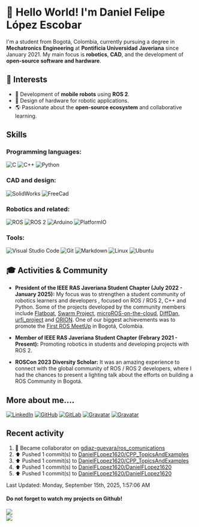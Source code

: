 
# 👋 Hello World! I'm Daniel Felipe López Escobar  

I'm a student from Bogotá, Colombia, currently pursuing a degree in **Mechatronics Engineering** at **Pontificia Universidad Javeriana** since January 2021. My main focus is **robotics**, **CAD**, and the development of **open-source software and hardware**.  

## 🚀 Interests

- 🤖 Development of **mobile robots** using **ROS 2**.  
- 🔧 Design of hardware for robotic applications.  
- 🌎 Passionate about the **open-source ecosystem** and collaborative learning.  

## Skills

### **Programming languages:**

![C](https://img.shields.io/badge/c-A8B9CC.svg?style=for-the-badge&logo=c&logoColor=white)
![C++](https://img.shields.io/badge/c++-00599C.svg?style=for-the-badge&logo=c%2B%2B&logoColor=#00599C) 
![Python](https://img.shields.io/badge/python-3776AB?style=for-the-badge&logo=python&logoColor=white)

### **CAD and design:**

![SolidWorks](https://img.shields.io/badge/SolidWorks-cb333b?style=for-the-badge&logo=dassaultsystemes&logoColor=white)
![FreeCad](https://img.shields.io/badge/FreeCad-cb333b?style=for-the-badge&logo=freecad&logoColor=white)


### **Robotics and related:**

![ROS](https://img.shields.io/badge/ROS-13233e?style=for-the-badge&logo=ros&logoColor=white)
![ROS 2](https://img.shields.io/badge/ROS_2-13233e?style=for-the-badge&logo=ros&logoColor=white)
![Arduino](https://img.shields.io/badge/Arduino-00878F?style=for-the-badge&logo=arduino&logoColor=white)
![PlatformIO](https://img.shields.io/badge/PlatformIO-F5822A?style=for-the-badge&logo=platformio&logoColor=white)


### **Tools:**

![Visual Studio Code](https://img.shields.io/badge/Visual%20Studio%20Code-0078d7.svg?style=for-the-badge&logo=visual-studio-code&logoColor=white) 
![Git](https://img.shields.io/badge/git-F05032.svg?style=for-the-badge&logo=git&logoColor=white)
![Markdown](https://img.shields.io/badge/markdown-000000.svg?style=for-the-badge&logo=markdown&logoColor=white)
![Linux](https://img.shields.io/badge/Linux-FCC624.svg?style=for-the-badge&logo=linux&logoColor=black)
![Ubuntu](https://img.shields.io/badge/Ubuntu-E95420.svg?style=for-the-badge&logo=ubuntu&logoColor=white)



## 🎓 Activities & Community  

- **President of the IEEE RAS Javeriana Student Chapter (July 2022 - January 2025):** My focus was to strengthen a student community of robotics learners and developers , focused on ROS / ROS 2, C++ and Python. Some of the projects developed by the community members include [Flatboat](https://github.com/JuanCSUCoder/FlatBoatProject), [Swarm Project](https://github.com/Nidhood/SWARM_PROJECT), [microROS-on-the-cloud](https://github.com/miguelgonrod/microROS-on-the-cloud), [DiffDan](https://github.com/DanielFLopez1620/diff_robot_dan_ros), [urfi_project](https://github.com/alexoberco/urfi_project) and [ORION](https://github.com/Tesis-ORION). One of our biggest achievements was to promote the [First ROS MeetUp](https://www.youtube.com/watch?v=R7_KEe0JQ5I) in Bogotá, Colombia.

- **Member of IEEE RAS Javeriana Student Chapter (Febrary 2021 - Present):** Promoting robotics in students and developing projects with ROS 2.

- **ROSCon 2023 Diversity Scholar:** It was an amazing experience to connect with the global community of ROS / ROS 2 developers, where I had the chances to present a lighting talk about the efforts on building a ROS Community in Bogotá.

## More about me....

[![LinkedIn](https://img.shields.io/badge/linkedin-%230077B5.svg?style=for-the-badge&logo=linkedin&logoColor=white)](https://www.linkedin.com/in/daniel-f-lopez-e/)
[![GitHub](https://img.shields.io/badge/github-181717.svg?style=for-the-badge&logo=github&logoColor=white)](https://github.com/DanielFLopez1620) 
[![GitLab](https://img.shields.io/badge/gitlab-181717.svg?style=for-the-badge&logo=gitlab&logoColor=white)](https://gitlab.com/DanielFLopez1620)
[![Gravatar](https://img.shields.io/badge/Gravatar-1E8CBE.svg?style=for-the-badge&logo=gravatar&logoColor=white)](https://gravatar.com/danielflopez1620)
[![Gravatar](https://img.shields.io/badge/Platzi-98CA3F.svg?style=for-the-badge&logo=platzi&logoColor=white)](https://platzi.com/p/dfelipe.lopez/)

## Recent activity

<!--RECENT_ACTIVITY:start-->
1. 🤝 Became collaborator on [gdiaz-guevara/ros_comunications](https://github.com/gdiaz-guevara/ros_comunications)<br>
2. ⬆️ Pushed 1 commit(s) to [DanielFLopez1620/CPP_TopicsAndExamples](https://github.com/DanielFLopez1620/CPP_TopicsAndExamples)<br>
3. ⬆️ Pushed 1 commit(s) to [DanielFLopez1620/CPP_TopicsAndExamples](https://github.com/DanielFLopez1620/CPP_TopicsAndExamples)<br>
4. ⬆️ Pushed 1 commit(s) to [DanielFLopez1620/DanielFLopez1620](https://github.com/DanielFLopez1620/DanielFLopez1620)<br>
5. ⬆️ Pushed 1 commit(s) to [DanielFLopez1620/DanielFLopez1620](https://github.com/DanielFLopez1620/DanielFLopez1620)<br>
<!--RECENT_ACTIVITY:end-->
<!--RECENT_ACTIVITY:last_update-->
Last Updated: Monday, September 15th, 2025, 1:57:06 AM
<!--RECENT_ACTIVITY:last_update_end-->

#### **Do not forget to watch my projects on Github!**

<img src="https://github-readme-stats.vercel.app/api?username=DanielFLopez1620&theme=dracula&show_icons=true"/>
</br>
<img src="https://github-readme-stats.vercel.app/api/top-langs/?username=DanielFLopez1620&layout=compact"/> 

